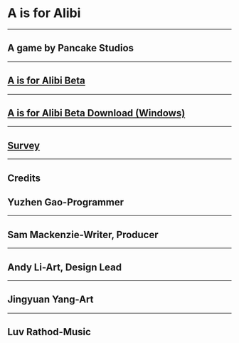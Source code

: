 # A is for Alibi
---
## A game by Pancake Studios
---
## [A is for Alibi Beta](AisforAlibi/AisforAlibi_Web/www/index.html)
---
## [A is for Alibi Beta Download (Windows)](AisforAlibi_Windows.7z)
---
## [Survey](https://docs.google.com/forms/d/e/1FAIpQLSfEawLXktdfxAs08lr5I0UBQtNRTaOYUhkBIDsvlFRH6zMing/viewform?usp=sf_link)
---
## Credits
## Yuzhen Gao-Programmer
---
## Sam Mackenzie-Writer, Producer
---
## Andy Li-Art, Design Lead
---
## Jingyuan Yang-Art
---
## Luv Rathod-Music
